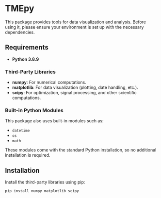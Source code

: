 # TMEpy

This package provides tools for data visualization and analysis. Before using it, please ensure your environment is set up with the necessary dependencies.

## Requirements

- **Python 3.8.9**

### Third-Party Libraries

- **numpy**: For numerical computations.
- **matplotlib**: For data visualization (plotting, date handling, etc.).
- **scipy**: For optimization, signal processing, and other scientific computations.

### Built-in Python Modules

This package also uses built-in modules such as:
- `datetime`
- `os`
- `math`

These modules come with the standard Python installation, so no additional installation is required.

## Installation

Install the third-party libraries using pip:

```bash
pip install numpy matplotlib scipy

